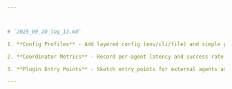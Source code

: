 ```yaml
---



# `2025_09_10_log_13.md`

1. **Config Profiles** - Add layered config (env/cli/file) and simple profiles (dev/prod).

2. **Coordinator Metrics** - Record per-agent latency and success rate in `RunResult.metrics`.

3. **Plugin Entry Points** - Sketch entry_points for external agents and a sample plugin doc.

---
```


